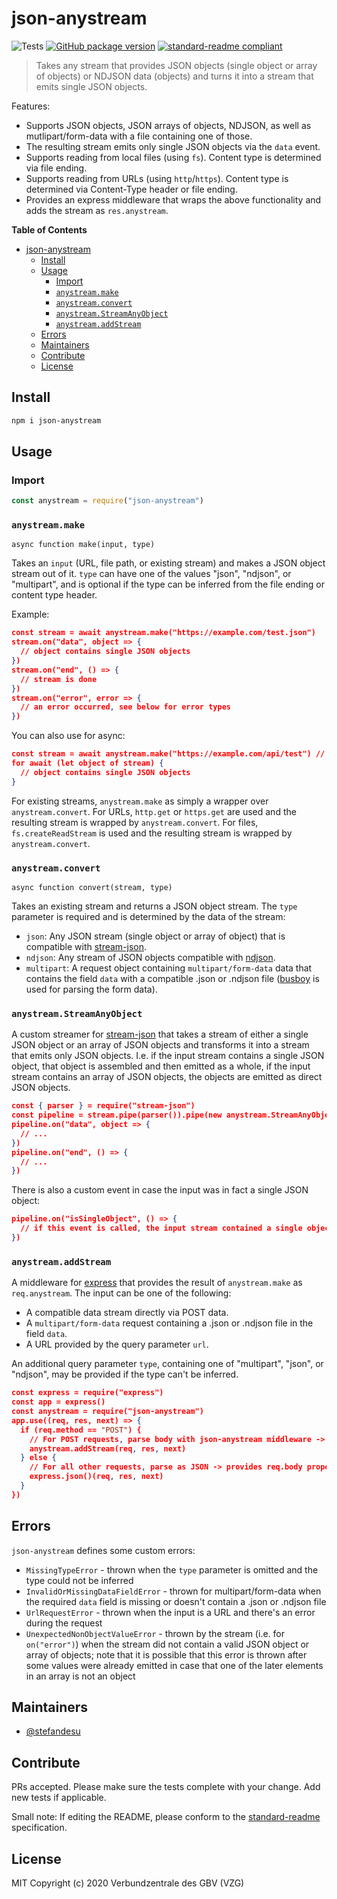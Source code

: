 # json-anystream

![Tests](https://github.com/gbv/json-anystream/workflows/Test/badge.svg)
[![GitHub package version](https://img.shields.io/github/package-json/v/gbv/json-anystream.svg?label=version)](https://github.com/gbv/json-anystream)
[![standard-readme compliant](https://img.shields.io/badge/readme%20style-standard-brightgreen.svg)](https://github.com/RichardLitt/standard-readme)

> Takes any stream that provides JSON objects (single object or array of objects) or NDJSON data (objects) and turns it into a stream that emits single JSON objects.

Features:
- Supports JSON objects, JSON arrays of objects, NDJSON, as well as mutlipart/form-data with a file containing one of those.
- The resulting stream emits only single JSON objects via the `data` event.
- Supports reading from local files (using `fs`). Content type is determined via file ending.
- Supports reading from URLs (using `http`/`https`). Content type is determined via Content-Type header or file ending.
- Provides an express middleware that wraps the above functionality and adds the stream as `res.anystream`.

**Table of Contents**
- [json-anystream](#json-anystream)
  - [Install](#install)
  - [Usage](#usage)
    - [Import](#import)
    - [`anystream.make`](#anystreammake)
    - [`anystream.convert`](#anystreamconvert)
    - [`anystream.StreamAnyObject`](#anystreamstreamanyobject)
    - [`anystream.addStream`](#anystreamaddstream)
  - [Errors](#errors)
  - [Maintainers](#maintainers)
  - [Contribute](#contribute)
  - [License](#license)

## Install
```bash
npm i json-anystream
```

## Usage

### Import
```js
const anystream = require("json-anystream")
```

### `anystream.make`
`async function make(input, type)`

Takes an `input` (URL, file path, or existing stream) and makes a JSON object stream out of it. `type` can have one of the values "json", "ndjson", or "multipart", and is optional if the type can be inferred from the file ending or content type header.

Example:
```json
const stream = await anystream.make("https://example.com/test.json")
stream.on("data", object => {
  // object contains single JSON objects
})
stream.on("end", () => {
  // stream is done
})
stream.on("error", error => {
  // an error occurred, see below for error types
})
```

You can also use for async:
```json
const stream = await anystream.make("https://example.com/api/test") // assuming content type header is set
for await (let object of stream) {
  // object contains single JSON objects
}
```

For existing streams, `anystream.make` as simply a wrapper over `anystream.convert`. For URLs, `http.get` or `https.get` are used and the resulting stream is wrapped by `anystream.convert`. For files, `fs.createReadStream` is used and the resulting stream is wrapped by `anystream.convert`.

### `anystream.convert`
`async function convert(stream, type)`

Takes an existing stream and returns a JSON object stream. The `type` parameter is required and is determined by the data of the stream:
- `json`: Any JSON stream (single object or array of object) that is compatible with [stream-json](https://www.npmjs.com/package/stream-json).
- `ndjson`: Any stream of JSON objects compatible with [ndjson](https://www.npmjs.com/package/ndjson).
- `multipart`: A request object containing `multipart/form-data` data that contains the field `data` with a compatible .json or .ndjson file ([busboy](https://www.npmjs.com/package/busboy) is used for parsing the form data).

### `anystream.StreamAnyObject`
A custom streamer for [stream-json](https://www.npmjs.com/package/stream-json) that takes a stream of either a single JSON object or an array of JSON objects and transforms it into a stream that emits only JSON objects. I.e. if the input stream contains a single JSON object, that object is assembled and then emitted as a whole, if the input stream contains an array of JSON objects, the objects are emitted as direct JSON objects.

```json
const { parser } = require("stream-json")
const pipeline = stream.pipe(parser()).pipe(new anystream.StreamAnyObject())
pipeline.on("data", object => {
  // ...
})
pipeline.on("end", () => {
  // ...
})
```

There is also a custom event in case the input was in fact a single JSON object:
```json
pipeline.on("isSingleObject", () => {
  // if this event is called, the input stream contained a single object and NOT an array of objects
})
```

### `anystream.addStream`
A middleware for [express](https://www.npmjs.com/package/express) that provides the result of `anystream.make` as `req.anystream`. The input can be one of the following:
- A compatible data stream directly via POST data.
- A `multipart/form-data` request containing a .json or .ndjson file in the field `data`.
- A URL provided by the query parameter `url`.

An additional query parameter `type`, containing one of "multipart", "json", or "ndjson", may be provided if the type can't be inferred.

```json
const express = require("express")
const app = express()
const anystream = require("json-anystream")
app.use((req, res, next) => {
  if (req.method == "POST") {
    // For POST requests, parse body with json-anystream middleware -> provides req.anystream property
    anystream.addStream(req, res, next)
  } else {
    // For all other requests, parse as JSON -> provides req.body property
    express.json()(req, res, next)
  }
})
```

## Errors
`json-anystream` defines some custom errors:

- `MissingTypeError` - thrown when the `type` parameter is omitted and the type could not be inferred
- `InvalidOrMissingDataFieldError` - thrown for multipart/form-data when the required `data` field is missing or doesn't contain a .json or .ndjson file
- `UrlRequestError` - thrown when the input is a URL and there's an error during the request
- `UnexpectedNonObjectValueError` - thrown by the stream (i.e. for `on("error")`) when the stream did not contain a valid JSON object or array of objects; note that it is possible that this error is thrown after some values were already emitted in case that one of the later elements in an array is not an object

## Maintainers
- [@stefandesu](https://github.com/stefandesu)

## Contribute
PRs accepted. Please make sure the tests complete with your change. Add new tests if applicable.

Small note: If editing the README, please conform to the [standard-readme](https://github.com/RichardLitt/standard-readme) specification.

## License
MIT Copyright (c) 2020 Verbundzentrale des GBV (VZG)

